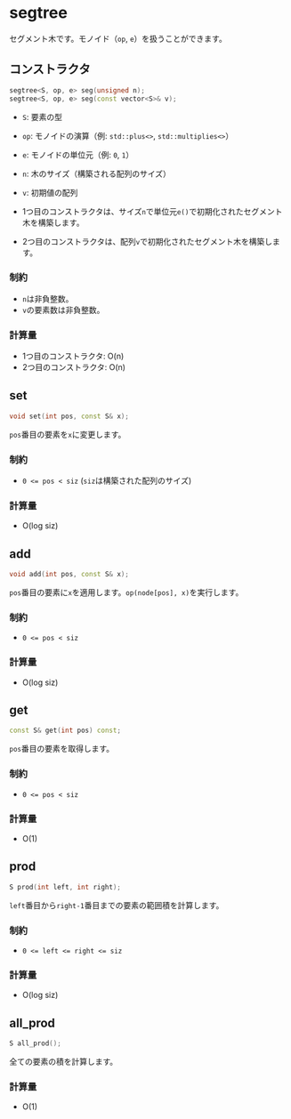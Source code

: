 # segtree
セグメント木です。モノイド（`op`, `e`）を扱うことができます。

## コンストラクタ
```cpp
segtree<S, op, e> seg(unsigned n);
segtree<S, op, e> seg(const vector<S>& v);
```
*   `S`: 要素の型
*   `op`: モノイドの演算（例: `std::plus<>`, `std::multiplies<>`）
*   `e`: モノイドの単位元（例: `0`, `1`）
*   `n`: 木のサイズ（構築される配列のサイズ）
*   `v`: 初期値の配列

*   1つ目のコンストラクタは、サイズ`n`で単位元`e()`で初期化されたセグメント木を構築します。
*   2つ目のコンストラクタは、配列`v`で初期化されたセグメント木を構築します。

### 制約
*   `n`は非負整数。
*   `v`の要素数は非負整数。

### 計算量
*   1つ目のコンストラクタ: O(n)
*   2つ目のコンストラクタ: O(n)

## set
```cpp
void set(int pos, const S& x);
```
`pos`番目の要素を`x`に変更します。

### 制約
*   `0 <= pos < siz` (`siz`は構築された配列のサイズ)

### 計算量
*   O(log siz)

## add
```cpp
void add(int pos, const S& x);
```
`pos`番目の要素に`x`を適用します。`op(node[pos], x)`を実行します。

### 制約
*   `0 <= pos < siz`

### 計算量
*   O(log siz)

## get
```cpp
const S& get(int pos) const;
```
`pos`番目の要素を取得します。

### 制約
*   `0 <= pos < siz`

### 計算量
*   O(1)

## prod
```cpp
S prod(int left, int right);
```
`left`番目から`right-1`番目までの要素の範囲積を計算します。

### 制約
*   `0 <= left <= right <= siz`

### 計算量
*   O(log siz)

## all_prod
```cpp
S all_prod();
```
全ての要素の積を計算します。

### 計算量
*   O(1)